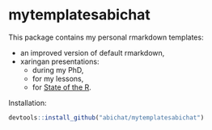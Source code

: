 
<!-- README.md is generated from README.Rmd. Please edit that file -->

# mytemplatesabichat

This package contains my personal rmarkdown templates:

  - an improved version of default rmarkdown,
  - xaringan presentations:
      - during my PhD,
      - for my lessons,
      - for
        <a href="https://stateofther.github.io" target="_blank">State of
        the R</a>.

Installation:

``` r
devtools::install_github("abichat/mytemplatesabichat")
```
